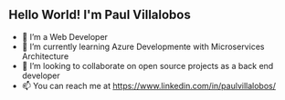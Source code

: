 ## Hello World! I'm Paul Villalobos

- 👀 I’m a Web Developer
- 🌱 I’m currently learning Azure Developmente with Microservices Architecture
- 💞️ I’m looking to collaborate on open source projects as a back end developer
- 📫 You can reach me at https://www.linkedin.com/in/paulvillalobos/

<!---
## Techonolgy stack

![C#](/img/logo-csharp.jpg)
![C#](/img/logo-sql.png)
![C#](/img/logo-js.png)


wilverpaul/wilverpaul is a ✨ special ✨ repository because its `README.md` (this file) appears on your GitHub profile.
You can click the Preview link to take a look at your changes.
--->
